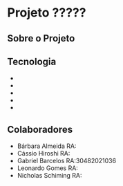 # Projeto ?????

## Sobre o Projeto

## Tecnologia
*
*
*
*
*

## Colaboradores
* Bárbara Almeida   RA:
* Cássio Hiroshi    RA:
* Gabriel Barcelos  RA:30482021036
* Leonardo Gomes    RA:
* Nicholas Schiming RA:
